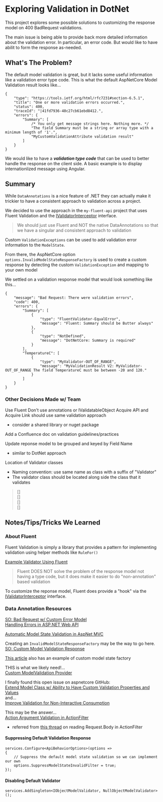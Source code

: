 # Exploring Validation in DotNet

This project explores some possible solutions to customizing the response model on 400 BadRequest validations.

The main issue is being able to provide back more detailed information about the validation error.  In particular, an error code. But would like to have abilit to form the response as-needed.

## What's The Problem?
The default model validation is great, but it lacks some useful information like a validation error type code.
This is what the default AspNetCore Model Validation result looks like...
```
{
    "type": "https://tools.ietf.org/html/rfc7231#section-6.5.1",
    "title": "One or more validation errors occurred.",
    "status": 400,
    "traceId": "|41fd7936-40c27cb61ebd8412.",
    "errors": {
        "Summary": [
            /* You only get message strings here. Nothing more. */
            "The field Summary must be a string or array type with a minimum length of '1'.",
            "MyCustomValidationAttribute validation result"
        ]
    }
}
```
We would like to have a ***validation type code*** that can be used to better handle the response on the client side.  A basic example is to display internationlized message using Angular.

## Summary

While `DataAnnotations` is a nice feature of .NET they can actually make it trickier to have a consistent approach to validation across a project.

We decided to use the approach in the `my-fluent-api` project that uses Fluent Validation 
and the [IValidatorInterceptor](http://mvcpragiya.blogspot.com/2013/09/one-step-forward-from-fluent-validation.html) interface.  

> We should just use Fluent and NOT the native DataAnnotations so that we have a singular and consistent approach to validation

Custom `ValidationExceptions` can be used to add validation error information to the `ModelState`.

From there, the AspNetCore option `options.InvalidModelStateResponseFactory` is used to create a custom response by detecting the custom `ValidationException` and mapping to your own model

We settled on a validation response model that would look something like this...
```
{
    "message": "Bad Request: There were validation errors",
    "code": 400,
    "errors": {
        "Summary": [
            {
                "type": "FluentValidator-EqualError",
                "message": "Fluent: Summary should be Butter always"
            },
            {
                "type": "NotDefined",
                "message": "DotNetCore: Summary is required"
            }
        ],
        "TemperatureC": [
            {
                "type": "MyValidator-OUT_OF_RANGE",
                "message": "MyValidationResult V2: MyValidator-OUT_OF_RANGE The field TemperatureC must be between -20 and 120."
            }
        ]
    }
}
```

### Other Decisions Made w/ Team
Use Fluent
Don't use annotations or IValidatableObject
Acquire API and Acquire Link should use same validation approach
- consider a shared library or nuget package  

Add a Confluence doc on validation guidelines/practices  

Update reponse model to be grouped and keyed by Field Name
- similar to DotNet approach

Location of Validator classes
- Naming convention: use same name as class with a suffix of "Validator"
- The validator class should be located along side the class that it validates


> []  
> []  
> []  
> []  

## Notes/Tips/Tricks We Learned

### About Fluent

Fluent Validation is simply a library that provides a pattern for implementing validation using helper methods like `RuleFor()`

[Example Validator Using Fluent](https://www.carlrippon.com/fluentvalidation-in-an-asp-net-core-web-api/)


> Fluent DOES NOT solve the problem of the response model not having a type code,
> but it does make it easier to do "non-annotation" based validation

To customize the reponse model, Fluent does provide a "hook" via the [IValidatorInterceptor](http://mvcpragiya.blogspot.com/2013/09/one-step-forward-from-fluent-validation.html) interface.

### Data Annotation Resources
[SO: Bad Request w/ Custom Error Model](https://stackoverflow.com/questions/27439100/web-api-2-badrequest-with-custom-error-model)  
[Handling Errors in ASP.NET Web API](https://www.devtrends.co.uk/blog/handling-errors-in-asp.net-core-web-api)  

[Automatic Model State Validation in AspNet MVC](https://ben.onfabrik.com/blog/automatic-modelstate-validation-in-aspnet-mvc)

Creating an `InvalidModelStateResponseFactory` may be the way to go here.
[SO: Custom Model Validation Response](https://stackoverflow.com/questions/51145243/how-do-i-customize-asp-net-core-model-binding-errors)

[This article](https://www.strathweb.com/2018/02/exploring-the-apicontrollerattribute-and-its-features-for-asp-net-core-mvc-2-1/) also has an example of custom model state factory

THIS is what we likely need!...  
[Custom ModelValidation Provider](http://prideparrot.com/blog/archive/2012/9/creating_custom_modelvalidatorprovider)

I finally found this open issue on aspnetcore GitHub:  
[Extend Model Class w/ Ability to Have Custom Validation Properties and Values](https://github.com/dotnet/aspnetcore/issues/6661)  
and...  
[Improve Validation for Non-Interactive Consumption](https://github.com/dotnet/aspnetcore/issues/4840)  

This may be the answer...  
[Action Argument Validation in ActionFilter](https://damienbod.com/2016/09/09/asp-net-core-action-arguments-validation-using-an-actionfilter/)  
- referred from [this thread](https://github.com/aspnet/Mvc/issues/5260) on reading Request.Body in ActionFilter


#### Suppressing Default Validation Response
```
services.Configure<ApiBehaviorOptions>(options =>
{
    // Suppress the default model state validation so we can implement our own
    options.SuppressModelStateInvalidFilter = true;
});
```

#### Disabling Default Validator
```
services.AddSingleton<IObjectModelValidator, NullObjectModelValidator>();
```
 
